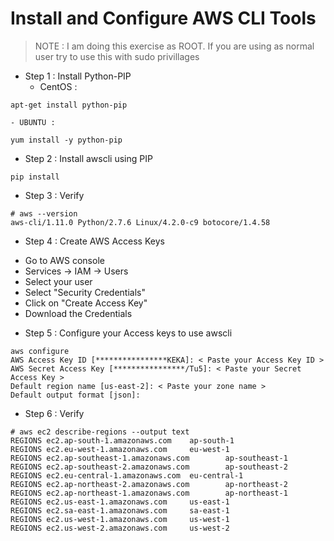 # Install and Configure AWS CLI Tools

> NOTE : I am doing this exercise as ROOT. If you are using as normal user try to use this with sudo privillages

* Step 1 : Install Python-PIP
	- CentOS :
```
apt-get install python-pip
```
	- UBUNTU :
```
yum install -y python-pip
```

* Step 2 : Install awscli using PIP
```
pip install 
```

* Step 3 : Verify
```
# aws --version
aws-cli/1.11.0 Python/2.7.6 Linux/4.2.0-c9 botocore/1.4.58
```

* Step 4 : Create AWS Access Keys
 - Go to AWS console
 - Services -> IAM -> Users
 - Select your user
 - Select "Security Credentials"
 - Click on "Create Access Key"
 - Download the Credentials

* Step 5 : Configure your Access keys to use awscli
```
aws configure
AWS Access Key ID [****************KEKA]: < Paste your Access Key ID >
AWS Secret Access Key [****************/Tu5]: < Paste your Secret Access Key >
Default region name [us-east-2]: < Paste your zone name >
Default output format [json]: 
```

* Step 6 : Verify
```
# aws ec2 describe-regions --output text
REGIONS ec2.ap-south-1.amazonaws.com    ap-south-1
REGIONS ec2.eu-west-1.amazonaws.com     eu-west-1
REGIONS ec2.ap-southeast-1.amazonaws.com        ap-southeast-1
REGIONS ec2.ap-southeast-2.amazonaws.com        ap-southeast-2
REGIONS ec2.eu-central-1.amazonaws.com  eu-central-1
REGIONS ec2.ap-northeast-2.amazonaws.com        ap-northeast-2
REGIONS ec2.ap-northeast-1.amazonaws.com        ap-northeast-1
REGIONS ec2.us-east-1.amazonaws.com     us-east-1
REGIONS ec2.sa-east-1.amazonaws.com     sa-east-1
REGIONS ec2.us-west-1.amazonaws.com     us-west-1
REGIONS ec2.us-west-2.amazonaws.com     us-west-2
```
